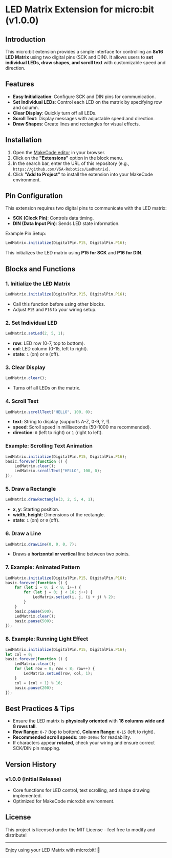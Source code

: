 # LED Matrix Extension for micro:bit (v1.0.0)

## Introduction
This micro:bit extension provides a simple interface for controlling an **8x16 LED Matrix** using two digital pins (SCK and DIN). It allows users to **set individual LEDs, draw shapes, and scroll text** with customizable speed and direction.

## Features
- **Easy Initialization**: Configure SCK and DIN pins for communication.
- **Set Individual LEDs**: Control each LED on the matrix by specifying row and column.
- **Clear Display**: Quickly turn off all LEDs.
- **Scroll Text**: Display messages with adjustable speed and direction.
- **Draw Shapes**: Create lines and rectangles for visual effects.

## Installation
1. Open the [MakeCode editor](https://makecode.microbit.org/) in your browser.
2. Click on the **"Extensions"** option in the block menu.
3. In the search bar, enter the URL of this repository (e.g., `https://github.com/VSA-Robotics/LedMatrix`).
4. Click **"Add to Project"** to install the extension into your MakeCode environment.

## Pin Configuration
This extension requires two digital pins to communicate with the LED matrix:
- **SCK (Clock Pin)**: Controls data timing.
- **DIN (Data Input Pin)**: Sends LED state information.

Example Pin Setup:
```javascript
LedMatrix.initialize(DigitalPin.P15, DigitalPin.P16);
```
This initializes the LED matrix using **P15 for SCK** and **P16 for DIN**.

## Blocks and Functions
### 1. Initialize the LED Matrix
```javascript
LedMatrix.initialize(DigitalPin.P15, DigitalPin.P16);
```
- Call this function before using other blocks.
- Adjust `P15` and `P16` to your wiring setup.

### 2. Set Individual LED
```javascript
LedMatrix.setLed(2, 5, 1);
```
- **row**: LED row (0-7, top to bottom).
- **col**: LED column (0-15, left to right).
- **state**: `1` (on) or `0` (off).

### 3. Clear Display
```javascript
LedMatrix.clear();
```
- Turns off all LEDs on the matrix.

### 4. Scroll Text
```javascript
LedMatrix.scrollText("HELLO", 100, 0);
```
- **text**: String to display (supports A-Z, 0-9, ?, !).
- **speed**: Scroll speed in milliseconds (50-1000 ms recommended).
- **direction**: `0` (left to right) or `1` (right to left).

### Example: Scrolling Text Animation
```javascript
LedMatrix.initialize(DigitalPin.P15, DigitalPin.P16);
basic.forever(function () {
    LedMatrix.clear();
    LedMatrix.scrollText("HELLO", 100, 0);
});
```

### 5. Draw a Rectangle
```javascript
LedMatrix.drawRectangle(3, 2, 5, 4, 1);
```
- **x, y**: Starting position.
- **width, height**: Dimensions of the rectangle.
- **state**: `1` (on) or `0` (off).

### 6. Draw a Line
```javascript
LedMatrix.drawLine(0, 0, 0, 7);
```
- Draws a **horizontal or vertical** line between two points.

### 7. Example: Animated Pattern
```javascript
LedMatrix.initialize(DigitalPin.P15, DigitalPin.P16);
basic.forever(function () {
    for (let i = 0; i < 8; i++) {
        for (let j = 0; j < 16; j++) {
            LedMatrix.setLed(i, j, (i + j) % 2);
        }
    }
    basic.pause(500);
    LedMatrix.clear();
    basic.pause(500);
});
```

### 8. Example: Running Light Effect
```javascript
LedMatrix.initialize(DigitalPin.P15, DigitalPin.P16);
let col = 0;
basic.forever(function () {
    LedMatrix.clear();
    for (let row = 0; row < 8; row++) {
        LedMatrix.setLed(row, col, 1);
    }
    col = (col + 1) % 16;
    basic.pause(200);
});
```

## Best Practices & Tips
- Ensure the LED matrix is **physically oriented** with **16 columns wide and 8 rows tall**.
- **Row Range:** `0-7` (top to bottom), **Column Range:** `0-15` (left to right).
- **Recommended scroll speeds:** `100-300ms` for readability.
- If characters appear **rotated**, check your wiring and ensure correct SCK/DIN pin mapping.

## Version History
### v1.0.0 (Initial Release)
- Core functions for LED control, text scrolling, and shape drawing implemented.
- Optimized for MakeCode micro:bit environment.

## License
This project is licensed under the MIT License - feel free to modify and distribute!

---
Enjoy using your LED Matrix with micro:bit! 🚀

